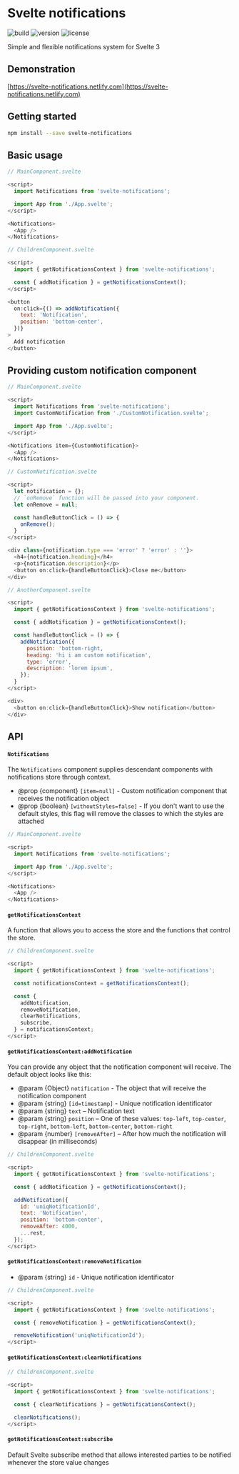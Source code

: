 # Svelte notifications

![build](https://img.shields.io/circleci/build/github/keenethics/svelte-notifications/master.svg)
![version](https://img.shields.io/github/package-json/v/keenethics/svelte-notifications.svg)
![license](https://img.shields.io/github/license/mashape/apistatus.svg)

Simple and flexible notifications system for Svelte 3

## Demonstration

[https://svelte-notifications.netlify.com](https://svelte-notifications.netlify.com)

## Getting started

```bash
npm install --save svelte-notifications
```

## Basic usage

```javascript
// MainComponent.svelte

<script>
  import Notifications from 'svelte-notifications';

  import App from './App.svelte';
</script>

<Notifications>
  <App />
</Notifications>
```

```javascript
// ChildrenComponent.svelte

<script>
  import { getNotificationsContext } from 'svelte-notifications';

  const { addNotification } = getNotificationsContext();
</script>

<button
  on:click={() => addNotification({
    text: 'Notification',
    position: 'bottom-center',
  })}
>
  Add notification
</button>
```

## Providing custom notification component

```javascript
// MainComponent.svelte

<script>
  import Notifications from 'svelte-notifications';
  import CustomNotification from './CustomNotification.svelte';

  import App from './App.svelte';
</script>

<Notifications item={CustomNotification}>
  <App />
</Notifications>
```

```javascript
// CustomNotification.svelte

<script>
  let notification = {};
  // `onRemove` function will be passed into your component.
  let onRemove = null;

  const handleButtonClick = () => {
    onRemove();
  }
</script>

<div class={notification.type === 'error' ? 'error' : ''}>
  <h4>{notification.heading}</h4>
  <p>{notification.description}</p>
  <button on:click={handleButtonClick}>Close me</button>
</div>
```

```javascript
// AnotherComponent.svelte

<script>
  import { getNotificationsContext } from 'svelte-notifications';

  const { addNotification } = getNotificationsContext();

  const handleButtonClick = () => {
    addNotification({
      position: 'bottom-right,
      heading: 'hi i am custom notification',
      type: 'error',
      description: 'lorem ipsum',
    });
  }
</script>

<div>
  <button on:click={handleButtonClick}>Show notification</button>
</div>
```


## API

#### `Notifications`

The `Notifications` component supplies descendant components with notifications store through context.

* @prop {component} `[item=null]` - Custom notification component that receives the notification object
* @prop {boolean} `[withoutStyles=false]` - If you don't want to use the default styles, this flag will remove the classes to which the styles are attached

```javascript
// MainComponent.svelte

<script>
  import Notifications from 'svelte-notifications';

  import App from './App.svelte';
</script>

<Notifications>
  <App />
</Notifications>
```

#### `getNotificationsContext`

A function that allows you to access the store and the functions that control the store.

```javascript
// ChildrenComponent.svelte

<script>
  import { getNotificationsContext } from 'svelte-notifications';

  const notificationsContext = getNotificationsContext();

  const {
    addNotification,
    removeNotification,
    clearNotifications,
    subscribe,
  } = notificationsContext;
</script>
```

#### `getNotificationsContext:addNotification`

You can provide any object that the notification component will receive. The default object looks like this:

* @param {Object} `notification` - The object that will receive the notification component
* @param {string} `[id=timestamp]` - Unique notification identificator
* @param {string} `text` – Notification text
* @param {string} `position` – One of these values: `top-left`, `top-center`, `top-right`, `bottom-left`, `bottom-center`, `bottom-right`
* @param {number} `[removeAfter]` – After how much the notification will disappear (in milliseconds)

```javascript
// ChildrenComponent.svelte

<script>
  import { getNotificationsContext } from 'svelte-notifications';

  const { addNotification } = getNotificationsContext();

  addNotification({
    id: 'uniqNotificationId',
    text: 'Notification',
    position: 'bottom-center',
    removeAfter: 4000,
    ...rest,
  });
</script>
```

#### `getNotificationsContext:removeNotification`

* @param {string} `id` - Unique notification identificator

```javascript
// ChildrenComponent.svelte

<script>
  import { getNotificationsContext } from 'svelte-notifications';

  const { removeNotification } = getNotificationsContext();

  removeNotification('uniqNotificationId');
</script>
```

#### `getNotificationsContext:clearNotifications`

```javascript
// ChildrenComponent.svelte

<script>
  import { getNotificationsContext } from 'svelte-notifications';

  const { clearNotifications } = getNotificationsContext();

  clearNotifications();
</script>
```

#### `getNotificationsContext:subscribe`

Default Svelte subscribe method that allows interested parties to be notified whenever the store value changes


